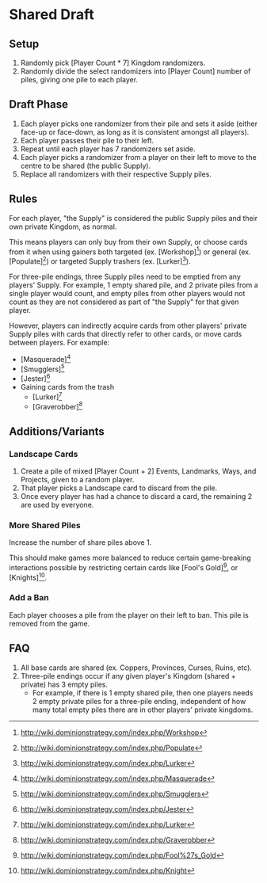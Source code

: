 # Shared Draft

## Setup

1. Randomly pick [Player Count * 7] Kingdom randomizers.
2. Randomly divide the select randomizers into [Player Count] number of
piles, giving one pile to each player.

## Draft Phase

1. Each player picks one randomizer from their pile and sets it aside (either
face-up or face-down, as long as it is consistent amongst all players).
2. Each player passes their pile to their left.
3. Repeat until each player has 7 randomizers set aside.
4. Each player picks a randomizer from a player on their left to move to the
centre to be shared (the public Supply).
5. Replace all randomizers with their respective Supply piles.

## Rules

For each player, "the Supply" is considered the public Supply piles and their
own private Kingdom, as normal.

This means players can only buy from their own Supply, or choose cards from
it when using gainers both targeted (ex. [Workshop][^5]) or general
(ex. [Populate][^4]) or targeted Supply trashers (ex. [Lurker][^6]).

For three-pile endings, three Supply piles need to be emptied from any
players' Supply. For example, 1 empty shared pile, and 2 private piles from a
single player would count, and empty piles from other players would not count
as they are not considered as part of "the Supply" for that given player.

However, players can indirectly acquire cards from other players' private
Supply piles with cards that directly refer to other cards, or move cards
between players. For example:

- [Masquerade][^1]
- [Smugglers][^2]
- [Jester][^3]
- Gaining cards from the trash
  - [Lurker][^6]
  - [Graverobber][^7]

## Additions/Variants

### Landscape Cards

1. Create a pile of mixed [Player Count + 2] Events, Landmarks, Ways, and
Projects, given to a random player.
2. That player picks a Landscape card to discard from the pile.
3. Once every player has had a chance to discard a card, the remaining 2 are
used by everyone.

### More Shared Piles

Increase the number of share piles above 1.

This should make games more balanced to reduce certain game-breaking interactions
possible by restricting certain cards like [Fool's Gold][^8], or [Knights][^9].

### Add a Ban

Each player chooses a pile from the player on their left to ban.
This pile is removed from the game.

## FAQ

1. All base cards are shared (ex. Coppers, Provinces, Curses, Ruins, etc).
2. Three-pile endings occur if any given player's Kingdom (shared + private)
has 3 empty piles.
    - For example, if there is 1 empty shared pile, then one players needs 2
    empty private piles for a three-pile ending, independent of how many
    total empty piles there are in other players' private kingdoms.

[^1]: http://wiki.dominionstrategy.com/index.php/Masquerade
[^2]: http://wiki.dominionstrategy.com/index.php/Smugglers
[^3]: http://wiki.dominionstrategy.com/index.php/Jester
[^4]: http://wiki.dominionstrategy.com/index.php/Populate
[^5]: http://wiki.dominionstrategy.com/index.php/Workshop
[^6]: http://wiki.dominionstrategy.com/index.php/Lurker
[^7]: http://wiki.dominionstrategy.com/index.php/Graverobber
[^8]: http://wiki.dominionstrategy.com/index.php/Fool%27s_Gold
[^9]: http://wiki.dominionstrategy.com/index.php/Knight